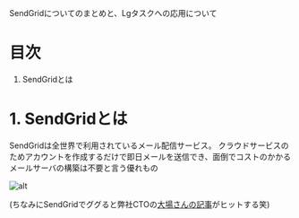 SendGridについてのまとめと、Lgタスクへの応用について

# 目次
1. SendGridとは



# 1. SendGridとは
SendGridは全世界で利用されているメール配信サービス。
クラウドサービスのためアカウントを作成するだけで即日メールを送信でき、面倒でコストのかかるメールサーバの構築は不要と言う優れもの

![alt](https://sendgrid.kke.co.jp/images/about/photo01.jpg)

(ちなみにSendGridでググると弊社CTOの[大場さんの記事](https://seleck.cc/505)がヒットする笑)
